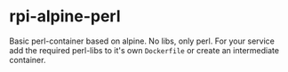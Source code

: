 # rpi-alpine-perl

Basic perl-container based on alpine.
No libs, only perl. For your service add the required perl-libs to it's own `Dockerfile` or create an intermediate container.


